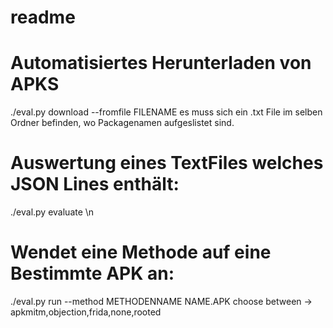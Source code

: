 # readme



# Automatisiertes Herunterladen von APKS
./eval.py download --fromfile FILENAME 
  es muss sich ein .txt File im selben Ordner befinden, wo Packagenamen aufgeslistet sind.


# Auswertung eines TextFiles welches JSON Lines enthält:
./eval.py evaluate \n

# Wendet eine Methode auf eine Bestimmte APK an:
./eval.py run --method METHODENNAME NAME.APK 
  choose between -> apkmitm,objection,frida,none,rooted 
